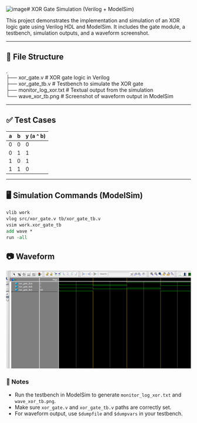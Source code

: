 ![image](https://github.com/user-attachments/assets/b688373c-b53e-40b7-aaa0-fde060bcbf48)# XOR Gate Simulation (Verilog + ModelSim)

This project demonstrates the implementation and simulation of an XOR logic gate using Verilog HDL and ModelSim. It includes the gate module, a testbench, simulation outputs, and a waveform screenshot.

---

## 📁 File Structure
.  
├── xor_gate.v         # XOR gate logic in Verilog  
├── xor_gate_tb.v      # Testbench to simulate the XOR gate  
├── monitor_log_xor.txt  # Textual output from the simulation  
└── wave_xor_tb.png    # Screenshot of waveform output in ModelSim  

---

## ✅ Test Cases

| a | b | y (a ^ b) |
|---|---|-----------|
| 0 | 0 | 0         |
| 0 | 1 | 1         |
| 1 | 0 | 1         |
| 1 | 1 | 0         |

---

## 🖥️ Simulation Commands (ModelSim)

```tcl
vlib work
vlog src/xor_gate.v tb/xor_gate_tb.v
vsim work.xor_gate_tb
add wave *
run -all
```
## 📷 Waveform

![XOR Gate Waveform](wave_xor_tb.png)

### 📝 Notes

- Run the testbench in ModelSim to generate `monitor_log_xor.txt` and `wave_xor_tb.png`.
- Make sure `xor_gate.v` and `xor_gate_tb.v` paths are correctly set.
- For waveform output, use `$dumpfile` and `$dumpvars` in your testbench.
